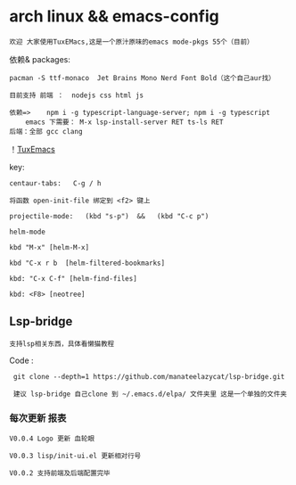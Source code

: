 # arch linux &&  emacs-config
 	欢迎 大家使用TuxEMacs,这是一个原汁原味的emacs mode-pkgs 55个（目前）

依赖& packages:

	pacman -S ttf-monaco  Jet Brains Mono Nerd Font Bold（这个自己aur找）
 	
	目前支持 前端 ：  nodejs css html js
			
	依赖=>	npm i -g typescript-language-server; npm i -g typescript	
		emacs 下需要： M-x lsp-install-server RET ts-ls RET	
	后端：全部 gcc clang
	


！[TuxEmacs](TuxEmacs.png)

key:
	
	centaur-tabs:	C-g / h 
	
	将函数 open-init-file 绑定到 <f2> 键上

	projectile-mode:   (kbd "s-p")  &&   (kbd "C-c p")
	
	helm-mode
	
	kbd "M-x" [helm-M-x]
		
	kbd "C-x r b  [helm-filtered-bookmarks]
	
	kbd: "C-x C-f" [helm-find-files]
	
	kbd: <F8> [neotree] 

## Lsp-bridge
	支持lsp相关东西，具体看懒猫教程
 
 Code :

	 git clone --depth=1 https://github.com/manateelazycat/lsp-bridge.git
	 
	 建议 lsp-bridge 自己clone 到 ~/.emacs.d/elpa/ 文件夹里 这是一个单独的文件夹


### 每次更新 报表

	V0.0.4 Logo 更新 血轮眼
	
	V0.0.3 lisp/init-ui.el 更新相对行号
		
	V0.0.2 支持前端及后端配置完毕



